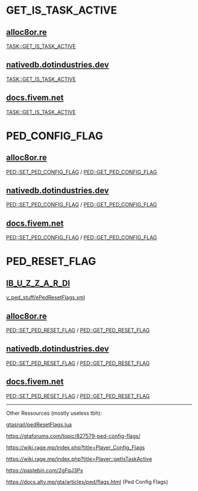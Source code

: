 # GET_IS_TASK_ACTIVE

## [alloc8or.re](https://alloc8or.re/gta5/nativedb/)

[TASK::GET_IS_TASK_ACTIVE](https://alloc8or.re/gta5/nativedb/?n=0xB0760331C7AA4155)

## [nativedb.dotindustries.dev](https://nativedb.dotindustries.dev/gta5/natives)

[TASK::GET_IS_TASK_ACTIVE](https://nativedb.dotindustries.dev/gta5/natives/0xB0760331C7AA4155)

## [docs.fivem.net](https://docs.fivem.net/natives/)
[TASK::GET_IS_TASK_ACTIVE](https://docs.fivem.net/natives/?_0xB0760331C7AA4155)

# PED_CONFIG_FLAG

## [alloc8or.re](https://alloc8or.re/gta5/nativedb/)

[PED::SET_PED_CONFIG_FLAG](https://alloc8or.re/gta5/nativedb/?n=0x1913FE4CBF41C463) / [PED::GET_PED_CONFIG_FLAG](https://alloc8or.re/gta5/nativedb/?n=0x7EE53118C892B513)

## [nativedb.dotindustries.dev](https://nativedb.dotindustries.dev/gta5/natives)

[PED::SET_PED_CONFIG_FLAG](https://nativedb.dotindustries.dev/gta5/natives/0x1913FE4CBF41C463) / [PED::GET_PED_CONFIG_FLAG](https://nativedb.dotindustries.dev/gta5/natives/0x7EE53118C892B513)

## [docs.fivem.net](https://docs.fivem.net/natives/)
[PED::SET_PED_CONFIG_FLAG](https://docs.fivem.net/natives/?_0x1913FE4CBF41C463) / [PED::GET_PED_CONFIG_FLAG](https://docs.fivem.net/natives/?_0x7EE53118C892B513)

# PED_RESET_FLAG

## [IB_U_Z_Z_A_R_Dl](https://github.com/Illegal-Services)
[v_ped_stuff/ePedResetFlags.xml](ePedResetFlags.xml)

## [alloc8or.re](https://alloc8or.re/gta5/nativedb/)

[PED::SET_PED_RESET_FLAG](https://alloc8or.re/gta5/nativedb/?n=0xC1E8A365BF3B29F2) / [PED::GET_PED_RESET_FLAG](https://alloc8or.re/gta5/nativedb/?n=0xAF9E59B1B1FBF2A0)

## [nativedb.dotindustries.dev](https://nativedb.dotindustries.dev/gta5/natives)

[PED::SET_PED_RESET_FLAG](https://nativedb.dotindustries.dev/gta5/natives/0xC1E8A365BF3B29F2) / [PED::GET_PED_RESET_FLAG](https://nativedb.dotindustries.dev/gta5/natives/0xAF9E59B1B1FBF2A0)

## [docs.fivem.net](https://docs.fivem.net/natives/)

[PED::SET_PED_RESET_FLAG](https://docs.fivem.net/natives/?_0xC1E8A365BF3B29F2) / [PED::GET_PED_RESET_FLAG](https://docs.fivem.net/natives/?_0xAF9E59B1B1FBF2A0)

---

Other Ressources (mostly useless tbh):

[gtasnail/pedResetFlags.lua](https://gist.github.com/gtasnail/57e58de37a583616ca4b822e8ab49e45)

https://gtaforums.com/topic/827579-ped-config-flags/

https://wiki.rage.mp/index.php?title=Player_Config_Flags

https://wiki.rage.mp/index.php?title=Player::getIsTaskActive

https://pastebin.com/2gFqJ3Px

https://docs.altv.mp/gta/articles/ped/flags.html (Ped Config Flags)


